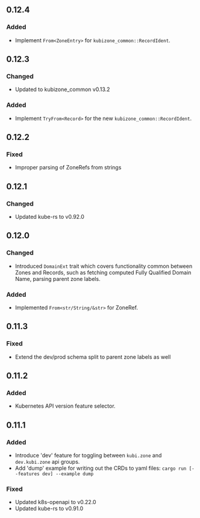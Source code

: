 ## 0.12.4

### Added
* Implement `From<ZoneEntry>` for `kubizone_common::RecordIdent`.


## 0.12.3

### Changed
* Updated to kubizone_common v0.13.2

### Added
* Implement `TryFrom<Record>` for the new `kubizone_common::RecordIdent`.


## 0.12.2

### Fixed
* Improper parsing of ZoneRefs from strings


## 0.12.1

### Changed
* Updated kube-rs to v0.92.0


## 0.12.0

### Changed
* Introduced `DomainExt` trait which covers functionality common between Zones and Records, such as fetching computed Fully Qualified Domain Name, parsing parent zone labels.

### Added
* Implemented `From<str/String/&str>` for ZoneRef.


## 0.11.3

### Fixed
* Extend the dev/prod schema split to parent zone labels as well


## 0.11.2

### Added
* Kubernetes API version feature selector.


## 0.11.1

### Added
* Introduce 'dev' feature for toggling between `kubi.zone` and `dev.kubi.zone` api groups.
* Add 'dump' example for writing out the CRDs to yaml files: `cargo run [--features dev] --example dump`

### Fixed
* Updated k8s-openapi to v0.22.0
* Updated kube-rs to v0.91.0
